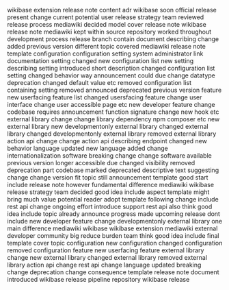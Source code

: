 wikibase extension release note content adr wikibase soon official release present change current potential user release strategy team reviewed release process mediawiki decided model cover release note wikibase release note mediawiki kept within source repository worked throughout development process release branch contain document describing change added previous version different topic covered mediawiki release note template configuration configuration setting system administrator link documentation setting changed new configuration list new setting describing setting introduced short description changed configuration list setting changed behavior way announcement could due change datatype deprecation changed default value etc removed configuration list containing setting removed announced deprecated previous version feature new userfacing feature list changed usersfacing feature change user interface change user accessible page etc new developer feature change codebase requires announcement function signature change new hook etc external library change change library dependency npm composer etc new external library new developmentonly external library changed external library changed developmentonly external library removed external library action api change change action api describing endpoint changed new behavior language updated new language added change internationalization software breaking change change software available previous version longer accessible due changed visibility removed deprecation part codebase marked deprecated descriptive text suggesting change change version fit topic still announcement template good start include release note however fundamental difference mediawiki wikibase release strategy team decided good idea include aspect template might bring much value potential reader adopt template following change include rest api change ongoing effort introduce support rest api also think good idea include topic already announce progress made upcoming release dont include new developer feature change developmentonly external library one main difference mediawiki wikibase wikibase extension mediawiki external developer community big reduce burden team think good idea include final template cover topic configuration new configuration changed configuration removed configuration feature new userfacing feature external library change new external library changed external library removed external library action api change rest api change language updated breaking change deprecation change consequence template release note document introduced wikibase release pipeline repository wikibase release
